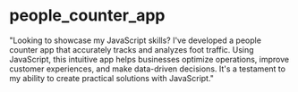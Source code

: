 # people_counter_app
 "Looking to showcase my JavaScript skills? I've developed a people counter app that accurately tracks and analyzes foot traffic. Using JavaScript, this intuitive app helps businesses optimize operations, improve customer experiences, and make data-driven decisions. It's a testament to my ability to create practical solutions with JavaScript."
